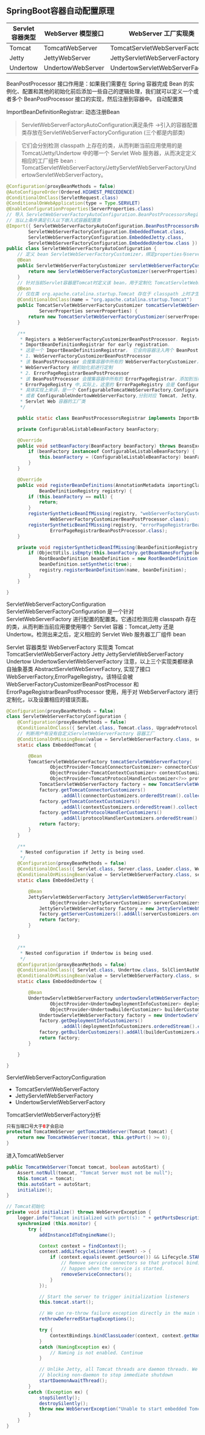 ## SpringBoot容器自动配置原理
| Servlet 容器类型 | WebServer 模型接口 | WebServer 工厂实现类            |
|------------------|--------------------|---------------------------------|
| Tomcat           | TomcatWebServer    | TomcatServletWebServerFactory   |
| Jetty            | JettyWebServer     | JettyServletWebServerFactory    |
| Undertow         | UndertowWebServer  | UndertowServletWebServerFactory |

BeanPostProcessor 接口作用是：如果我们需要在 Spring 容器完成 Bean 的实例化、配置和其他的初始化前后添加一些自己的逻辑处理，我们就可以定义一个或者多个 BeanPostProcessor 接口的实现，然后注册到容器中。
自动配置类

ImportBeanDefinitionRegistrar: 动态注册Bean

>ServletWebServerFactoryAutoConfiguration满足条件 ->引入的容器配置类存放在ServletWebServerFactoryConfiguration
(三个都是内部类)

>它们会分别检测 classpath 上存在的类，从而判断当前应用使用的是 Tomcat/Jetty/Undertow 中的哪一个 Servlet Web 服务器，从而决定定义相应的工厂组件 bean : TomcatServletWebServerFactory/JettyServletWebServerFactory/UndertowServletWebServerFactory。


```java
@Configuration(proxyBeanMethods = false)
@AutoConfigureOrder(Ordered.HIGHEST_PRECEDENCE)
@ConditionalOnClass(ServletRequest.class)
@ConditionalOnWebApplication(type = Type.SERVLET)
@EnableConfigurationProperties(ServerProperties.class)
// 导入 ServletWebServerFactoryAutoConfiguration.BeanPostProcessorsRegistrar 以注册 BeanPostProcessor : WebServerFactoryCustomizerBeanPostProcessor 和 ErrorPageRegistrarBeanPostProcessor
// 当以上条件满足引入以下嵌入式容器配置类
@Import({ ServletWebServerFactoryAutoConfiguration.BeanPostProcessorsRegistrar.class,
		ServletWebServerFactoryConfiguration.EmbeddedTomcat.class,
		ServletWebServerFactoryConfiguration.EmbeddedJetty.class,
		ServletWebServerFactoryConfiguration.EmbeddedUndertow.class })
public class ServletWebServerFactoryAutoConfiguration {
	// 定义 bean ServletWebServerFactoryCustomizer，绑定properties与serverProperties配置，解释了为什么配置文件也可修改servlet容器配置
	@Bean
	public ServletWebServerFactoryCustomizer servletWebServerFactoryCustomizer(ServerProperties serverProperties) {
		return new ServletWebServerFactoryCustomizer(serverProperties);
	}
    // 针对当前Servlet容器是Tomcat时定义该 bean，用于定制化 TomcatServletWebServerFactory
	@Bean
	// 仅在类 org.apache.catalina.startup.Tomcat 存在于 classpath 上时才生效
	@ConditionalOnClass(name = "org.apache.catalina.startup.Tomcat")
	public TomcatServletWebServerFactoryCustomizer tomcatServletWebServerFactoryCustomizer(
			ServerProperties serverProperties) {
		return new TomcatServletWebServerFactoryCustomizer(serverProperties);
	}

	/**
     * Registers a WebServerFactoryCustomizerBeanPostProcessor. Registered via
     * ImportBeanDefinitionRegistrar for early registration.
     * 这是一个 ImportBeanDefinitionRegistrar， 它会向容器注入两个 BeanPostProcessor :
     * 1. WebServerFactoryCustomizerBeanPostProcessor
     * 该 BeanPostProcessor 会搜集容器中所有的 WebServerFactoryCustomizer，对当前应用所采用的
     * WebServerFactory 被初始化前进行定制
     * 2. ErrorPageRegistrarBeanPostProcessor
     * 该 BeanPostProcessor 会搜集容器中所有的 ErrorPageRegistrar，添加到当前应用所采用的
     * ErrorPageRegistry 中,实际上，这里的 ErrorPageRegistry 会是 ConfigurableWebServerFactory,
     * 具体实现上来讲，是一个 ConfigurableTomcatWebServerFactory,ConfigurableJettyWebServerFactory
     * 或者 ConfigurableUndertowWebServerFactory,分别对应 Tomcat, Jetty, Undertow 这三种
     * Servlet Web 容器的工厂类
     */

	public static class BeanPostProcessorsRegistrar implements ImportBeanDefinitionRegistrar, BeanFactoryAware {

	private ConfigurableListableBeanFactory beanFactory;

	@Override
	public void setBeanFactory(BeanFactory beanFactory) throws BeansException {
		if (beanFactory instanceof ConfigurableListableBeanFactory) {
			this.beanFactory = (ConfigurableListableBeanFactory) beanFactory;
		}
	}

	@Override
	public void registerBeanDefinitions(AnnotationMetadata importingClassMetadata,
			BeanDefinitionRegistry registry) {
		if (this.beanFactory == null) {
			return;
		}
		registerSyntheticBeanIfMissing(registry, "webServerFactoryCustomizerBeanPostProcessor",
				WebServerFactoryCustomizerBeanPostProcessor.class);
		registerSyntheticBeanIfMissing(registry, "errorPageRegistrarBeanPostProcessor",
				ErrorPageRegistrarBeanPostProcessor.class);
	}

	private void registerSyntheticBeanIfMissing(BeanDefinitionRegistry registry, String name, Class<?> beanClass) {
		if (ObjectUtils.isEmpty(this.beanFactory.getBeanNamesForType(beanClass, true, false))) {
			RootBeanDefinition beanDefinition = new RootBeanDefinition(beanClass);
			beanDefinition.setSynthetic(true);
			registry.registerBeanDefinition(name, beanDefinition);
		}
	}

}
```

ServletWebServerFactoryConfiguration
ServletWebServerFactoryConfiguration 是一个针对 ServletWebServerFactory 进行配置的配置类。它通过检测应用 classpath 存在的类，从而判断当前应用要使用哪个 Servlet 容器：Tomcat,Jetty 还是 Undertow。检测出来之后，定义相应的 Servlet Web 服务器工厂组件 bean

Servlet 容器类型 	WebServerFactory 实现类
Tomcat 	TomcatServletWebServerFactory
Jetty    	JettyServletWebServerFactory
Undertow    	UndertowServletWebServerFactory
注意，以上三个实现类都继承自抽象基类 AbstractServletWebServerFactory, 实现了接口 WebServerFactory,ErrorPageRegistry。该特征会被 WebServerFactoryCustomizerBeanPostProcessor 和 ErrorPageRegistrarBeanPostProcessor 使用，用于对 WebServerFactory 进行定制化，以及设置相应的错误页面。
```java
@Configuration(proxyBeanMethods = false)
class ServletWebServerFactoryConfiguration {
	@Configuration(proxyBeanMethods = false)
	@ConditionalOnClass({ Servlet.class, Tomcat.class, UpgradeProtocol.class }) // 判断是否引入了Tomcat
	// 判断用户有没有自定义ServletWebServerFactory 容器工厂
	@ConditionalOnMissingBean(value = ServletWebServerFactory.class, search = SearchStrategy.CURRENT) 
	static class EmbeddedTomcat {

		@Bean
		TomcatServletWebServerFactory tomcatServletWebServerFactory(
				ObjectProvider<TomcatConnectorCustomizer> connectorCustomizers,
				ObjectProvider<TomcatContextCustomizer> contextCustomizers,
				ObjectProvider<TomcatProtocolHandlerCustomizer<?>> protocolHandlerCustomizers) {
			TomcatServletWebServerFactory factory = new TomcatServletWebServerFactory();
			factory.getTomcatConnectorCustomizers()
					.addAll(connectorCustomizers.orderedStream().collect(Collectors.toList()));
			factory.getTomcatContextCustomizers()
					.addAll(contextCustomizers.orderedStream().collect(Collectors.toList()));
			factory.getTomcatProtocolHandlerCustomizers()
					.addAll(protocolHandlerCustomizers.orderedStream().collect(Collectors.toList()));
			return factory;
		}
	}

	/**
	 * Nested configuration if Jetty is being used.
	 */
	@Configuration(proxyBeanMethods = false)
	@ConditionalOnClass({ Servlet.class, Server.class, Loader.class, WebAppContext.class })
	@ConditionalOnMissingBean(value = ServletWebServerFactory.class, search = SearchStrategy.CURRENT)
	static class EmbeddedJetty {

		@Bean
		JettyServletWebServerFactory JettyServletWebServerFactory(
				ObjectProvider<JettyServerCustomizer> serverCustomizers) {
			JettyServletWebServerFactory factory = new JettyServletWebServerFactory();
			factory.getServerCustomizers().addAll(serverCustomizers.orderedStream().collect(Collectors.toList()));
			return factory;
		}

	}

	/**
	 * Nested configuration if Undertow is being used.
	 */
	@Configuration(proxyBeanMethods = false)
	@ConditionalOnClass({ Servlet.class, Undertow.class, SslClientAuthMode.class })
	@ConditionalOnMissingBean(value = ServletWebServerFactory.class, search = SearchStrategy.CURRENT)
	static class EmbeddedUndertow {

		@Bean
		UndertowServletWebServerFactory undertowServletWebServerFactory(
				ObjectProvider<UndertowDeploymentInfoCustomizer> deploymentInfoCustomizers,
				ObjectProvider<UndertowBuilderCustomizer> builderCustomizers) {
			UndertowServletWebServerFactory factory = new UndertowServletWebServerFactory();
			factory.getDeploymentInfoCustomizers()
					.addAll(deploymentInfoCustomizers.orderedStream().collect(Collectors.toList()));
			factory.getBuilderCustomizers().addAll(builderCustomizers.orderedStream().collect(Collectors.toList()));
			return factory;
		}

	}

}
```

ServletWebServerFactoryConfiguration 

- TomcatServletWebServerFactory
- JettyServletWebServerFactory
- UndertowServletWebServerFactory

TomcatServletWebServerFactory分析
```java
只有当端口号大于0才会启动
protected TomcatWebServer getTomcatWebServer(Tomcat tomcat) {
	return new TomcatWebServer(tomcat, this.getPort() >= 0);
}
```

进入TomcatWebServer
```java
public TomcatWebServer(Tomcat tomcat, boolean autoStart) {
	Assert.notNull(tomcat, "Tomcat Server must not be null");
	this.tomcat = tomcat;
	this.autoStart = autoStart;
	initialize();
}

// Tomcat初始化
private void initialize() throws WebServerException {
	logger.info("Tomcat initialized with port(s): " + getPortsDescription(false));
	synchronized (this.monitor) {
		try {
			addInstanceIdToEngineName();

			Context context = findContext();
			context.addLifecycleListener((event) -> {
				if (context.equals(event.getSource()) && Lifecycle.START_EVENT.equals(event.getType())) {
					// Remove service connectors so that protocol binding doesn't
					// happen when the service is started.
					removeServiceConnectors();
				}
			});

			// Start the server to trigger initialization listeners
			this.tomcat.start();

			// We can re-throw failure exception directly in the main thread
			rethrowDeferredStartupExceptions();

			try {
				ContextBindings.bindClassLoader(context, context.getNamingToken(), getClass().getClassLoader());
			}
			catch (NamingException ex) {
				// Naming is not enabled. Continue
			}

			// Unlike Jetty, all Tomcat threads are daemon threads. We create a
			// blocking non-daemon to stop immediate shutdown
			startDaemonAwaitThread();
		}
		catch (Exception ex) {
			stopSilently();
			destroySilently();
			throw new WebServerException("Unable to start embedded Tomcat", ex);
		}
	}
}
```




 

